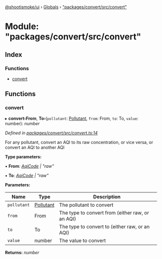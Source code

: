 [@shootismoke/ui](../README.md) › [Globals](../globals.md) › ["packages/convert/src/convert"](_packages_convert_src_convert_.md)

# Module: "packages/convert/src/convert"

## Index

### Functions

* [convert](_packages_convert_src_convert_.md#convert)

## Functions

###  convert

▸ **convert**‹**From**, **To**›(`pollutant`: [Pollutant](_packages_convert_src_util_pollutant_.md#pollutant), `from`: From, `to`: To, `value`: number): *number*

*Defined in [packages/convert/src/convert.ts:14](https://github.com/shootismoke/common/blob/c0e7829/packages/convert/src/convert.ts#L14)*

For any pollutant, convert an AQI to its raw concentration, or vice versa,
or convert an AQI to another AQI

**Type parameters:**

▪ **From**: *[AqiCode](_packages_convert_src_types_.md#aqicode) | "raw"*

▪ **To**: *[AqiCode](_packages_convert_src_types_.md#aqicode) | "raw"*

**Parameters:**

Name | Type | Description |
------ | ------ | ------ |
`pollutant` | [Pollutant](_packages_convert_src_util_pollutant_.md#pollutant) | The pollutant to convert |
`from` | From | The type to convert from (either raw, or an AQI) |
`to` | To | The type to convert to (either raw, or an AQI) |
`value` | number | The value to convert  |

**Returns:** *number*
